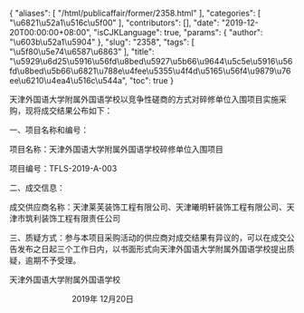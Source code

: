 {
    "aliases": [
        "/html/publicaffair/former/2358.html"
    ],
    "categories": [
        "\u6821\u52a1\u516c\u5f00"
    ],
    "contributors": [],
    "date": "2019-12-20T00:00:00+08:00",
    "isCJKLanguage": true,
    "params": {
        "author": "\u603b\u52a1\u5904"
    },
    "slug": "2358",
    "tags": [
        "\u5f80\u5e74\u6587\u6863"
    ],
    "title": "\u5929\u6d25\u5916\u56fd\u8bed\u5927\u5b66\u9644\u5c5e\u5916\u56fd\u8bed\u5b66\u6821\u788e\u4fee\u5355\u4f4d\u5165\u56f4\u9879\u76ee\u6210\u4ea4\u516c\u544a",
    "toc": true
}

天津外国语大学附属外国语学校以竞争性磋商的方式对碎修单位入围项目实施采购，现将成交结果公布如下：




一、项目名称和编号：




项目名称：天津外国语大学附属外国语学校碎修单位入围项目




项目编号：TFLS-2019-A-003




二、成交信息：




成交供应商名称：天津莱芙装饰工程有限公司、天津曦明轩装饰工程有限公司、天津市筑利装饰工程有限责任公司




三、质疑方式：参与本项目采购活动的供应商对成交结果有异议的，可以在成交公告发布之日起三个工作日内，以书面形式向天津外国语大学附属外国语学校提出质疑，逾期不予受理。




天津外国语大学附属外国语学校




                            2019年 12月20日



  
